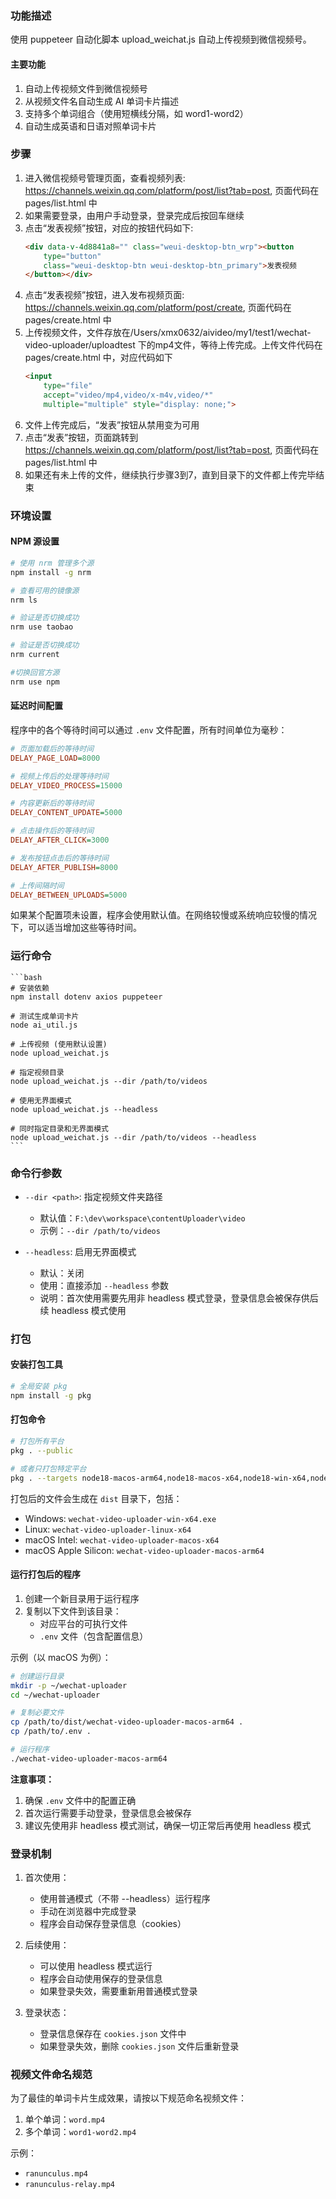 ### 功能描述

使用 puppeteer 自动化脚本 upload_weichat.js 自动上传视频到微信视频号。

#### 主要功能

1. 自动上传视频文件到微信视频号
2. 从视频文件名自动生成 AI 单词卡片描述
3. 支持多个单词组合（使用短横线分隔，如 word1-word2）
4. 自动生成英语和日语对照单词卡片


### 步骤

1. 进入微信视频号管理页面，查看视频列表:  https://channels.weixin.qq.com/platform/post/list?tab=post, 页面代码在 pages/list.html 中
2. 如果需要登录，由用户手动登录，登录完成后按回车继续
3. 点击“发表视频”按钮，对应的按钮代码如下:
    ```html
    <div data-v-4d8841a8="" class="weui-desktop-btn_wrp"><button
        type="button"
        class="weui-desktop-btn weui-desktop-btn_primary">发表视频
    </button></div>
    ```
4. 点击“发表视频”按钮，进入发布视频页面: https://channels.weixin.qq.com/platform/post/create, 页面代码在 pages/create.html 中
5. 上传视频文件，文件存放在/Users/xmx0632/aivideo/my1/test1/wechat-video-uploader/uploadtest 下的mp4文件，等待上传完成。上传文件代码在 pages/create.html 中，对应代码如下
    ```html
    <input
        type="file"
        accept="video/mp4,video/x-m4v,video/*"
        multiple="multiple" style="display: none;">
    ```
6. 文件上传完成后，“发表”按钮从禁用变为可用
7. 点击“发表”按钮，页面跳转到 https://channels.weixin.qq.com/platform/post/list?tab=post, 页面代码在 pages/list.html 中
8. 如果还有未上传的文件，继续执行步骤3到7，直到目录下的文件都上传完毕结束

### 环境设置

#### NPM 源设置

```bash
# 使用 nrm 管理多个源
npm install -g nrm

# 查看可用的镜像源
nrm ls

# 验证是否切换成功
nrm use taobao

# 验证是否切换成功
nrm current

#切换回官方源
nrm use npm
```

#### 延迟时间配置

程序中的各个等待时间可以通过 `.env` 文件配置，所有时间单位为毫秒：

```ini
# 页面加载后的等待时间
DELAY_PAGE_LOAD=8000

# 视频上传后的处理等待时间
DELAY_VIDEO_PROCESS=15000

# 内容更新后的等待时间
DELAY_CONTENT_UPDATE=5000

# 点击操作后的等待时间
DELAY_AFTER_CLICK=3000

# 发布按钮点击后的等待时间
DELAY_AFTER_PUBLISH=8000

# 上传间隔时间
DELAY_BETWEEN_UPLOADS=5000
```

如果某个配置项未设置，程序会使用默认值。在网络较慢或系统响应较慢的情况下，可以适当增加这些等待时间。


### 运行命令

    ```bash
    # 安装依赖
    npm install dotenv axios puppeteer

    # 测试生成单词卡片
    node ai_util.js

    # 上传视频 (使用默认设置)
    node upload_weichat.js

    # 指定视频目录
    node upload_weichat.js --dir /path/to/videos

    # 使用无界面模式
    node upload_weichat.js --headless

    # 同时指定目录和无界面模式
    node upload_weichat.js --dir /path/to/videos --headless
    ```

### 命令行参数

- `--dir <path>`: 指定视频文件夹路径
  - 默认值：`F:\dev\workspace\contentUploader\video`
  - 示例：`--dir /path/to/videos`

- `--headless`: 启用无界面模式
  - 默认：关闭
  - 使用：直接添加 `--headless` 参数
  - 说明：首次使用需要先用非 headless 模式登录，登录信息会被保存供后续 headless 模式使用

### 打包

#### 安装打包工具

```bash
# 全局安装 pkg
npm install -g pkg
```

#### 打包命令

```bash
# 打包所有平台
pkg . --public

# 或者只打包特定平台
pkg . --targets node18-macos-arm64,node18-macos-x64,node18-win-x64,node18-linux-x64 --public
```

打包后的文件会生成在 `dist` 目录下，包括：
- Windows: `wechat-video-uploader-win-x64.exe`
- Linux: `wechat-video-uploader-linux-x64`
- macOS Intel: `wechat-video-uploader-macos-x64`
- macOS Apple Silicon: `wechat-video-uploader-macos-arm64`

#### 运行打包后的程序

1. 创建一个新目录用于运行程序
2. 复制以下文件到该目录：
   - 对应平台的可执行文件
   - `.env` 文件（包含配置信息）

示例（以 macOS 为例）：
```bash
# 创建运行目录
mkdir -p ~/wechat-uploader
cd ~/wechat-uploader

# 复制必要文件
cp /path/to/dist/wechat-video-uploader-macos-arm64 .
cp /path/to/.env .

# 运行程序
./wechat-video-uploader-macos-arm64
```

**注意事项：**
1. 确保 `.env` 文件中的配置正确
2. 首次运行需要手动登录，登录信息会被保存
3. 建议先使用非 headless 模式测试，确保一切正常后再使用 headless 模式

### 登录机制

1. 首次使用：
   - 使用普通模式（不带 --headless）运行程序
   - 手动在浏览器中完成登录
   - 程序会自动保存登录信息（cookies）

2. 后续使用：
   - 可以使用 headless 模式运行
   - 程序会自动使用保存的登录信息
   - 如果登录失效，需要重新用普通模式登录

3. 登录状态：
   - 登录信息保存在 `cookies.json` 文件中
   - 如果登录失效，删除 `cookies.json` 文件后重新登录

### 视频文件命名规范

为了最佳的单词卡片生成效果，请按以下规范命名视频文件：

1. 单个单词：`word.mp4`
2. 多个单词：`word1-word2.mp4`

示例：
- `ranunculus.mp4`
- `ranunculus-relay.mp4`


